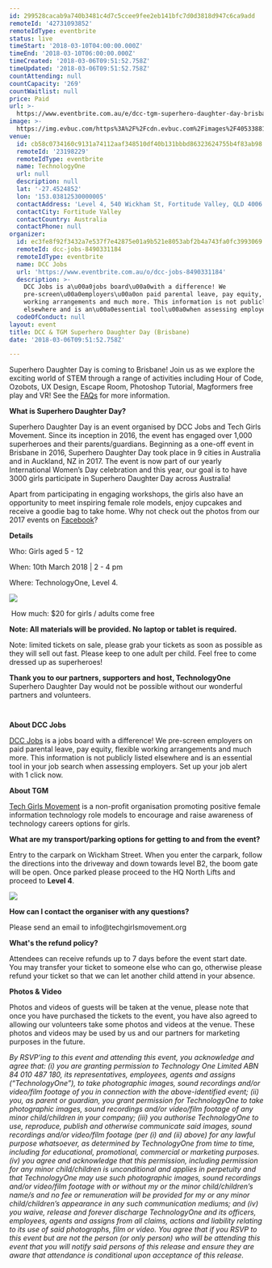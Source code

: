 ```yaml
---
id: 299528cacab9a740b3481c4d7c5ccee9fee2eb141bfc7d0d3818d947c6ca9add
remoteId: '42731093852'
remoteIdType: eventbrite
status: live
timeStart: '2018-03-10T04:00:00.000Z'
timeEnd: '2018-03-10T06:00:00.000Z'
timeCreated: '2018-03-06T09:51:52.758Z'
timeUpdated: '2018-03-06T09:51:52.758Z'
countAttending: null
countCapacity: '269'
countWaitlist: null
price: Paid
url: >-
  https://www.eventbrite.com.au/e/dcc-tgm-superhero-daughter-day-brisbane-tickets-42731093852?aff=ebapi
image: >-
  https://img.evbuc.com/https%3A%2F%2Fcdn.evbuc.com%2Fimages%2F40533881%2F240568454267%2F1%2Foriginal.jpg?s=a3fb125c36923837fd1a75ad63dd1b00
venue:
  id: cb58c0734160c9131a74112aaf348510df40b131bbbd86323624755b4f83ab98
  remoteId: '23198229'
  remoteIdType: eventbrite
  name: TechnologyOne
  url: null
  description: null
  lat: '-27.4524852'
  lon: '153.03812530000005'
  contactAddress: 'Level 4, 540 Wickham St, Fortitude Valley, QLD 4006'
  contactCity: Fortitude Valley
  contactCountry: Australia
  contactPhone: null
organizer:
  id: ec3fe8f92f3432a7e537f7e42875e01a9b521e8053abf2b4a743fa0fc3993069
  remoteId: dcc-jobs-8490331184
  remoteIdType: eventbrite
  name: DCC Jobs
  url: 'https://www.eventbrite.com.au/o/dcc-jobs-8490331184'
  description: >-
    DCC Jobs is a\u00a0jobs board\u00a0with a difference! We
    pre-screen\u00a0employers\u00a0on paid parental leave, pay equity, flexible
    working arrangements and much more. This information is not publicly listed
    elsewhere and is an\u00a0essential tool\u00a0when assessing employers.
  codeOfConduct: null
layout: event
title: DCC & TGM Superhero Daughter Day (Brisbane)
date: '2018-03-06T09:51:52.758Z'

---
```

<P>Superhero Daughter Day is coming to Brisbane! Join us as we explore the exciting world of STEM through a range of activities including Hour of Code, Ozobots, UX Design, Escape Room, Photoshop Tutorial, Magformers free play and VR! See the <A HREF="https://static1.squarespace.com/static/53040435e4b0c7c348ba3b1e/t/5a7c334e4192029bc4b032df/1518089047099/FAQ+Superhero+Daughter+Day+Parents+2018+%281%29.pdf" TARGET="_blank" REL="noreferrer noopener nofollow noopener noreferrer nofollow">FAQs</A> for more information.</P>
<P><SPAN><STRONG>What is Superhero Daughter Day?</STRONG></SPAN></P>
<P>Superhero Daughter Day is an event organised by DCC Jobs and Tech Girls Movement. Since its inception in 2016, the event has engaged over 1,000 superheroes and their parents/guardians. Beginning as a one-off event in Brisbane in 2016, Superhero Daughter Day took place in 9 cities in Australia and in Auckland, NZ in 2017. The event is now part of our yearly International Women’s Day celebration and this year, our goal is to have 3000 girls participate in Superhero Daughter Day across Australia!</P>
<P>Apart from participating in engaging workshops, the girls also have an opportunity to meet inspiring female role models, enjoy cupcakes and receive a goodie bag to take home. Why not check out the photos from our 2017 events on <A HREF="https://www.facebook.com/diversecitycareers/photos/?tab=albums" TARGET="_blank" REL="noreferrer noopener nofollow noopener noreferrer nofollow">Facebook</A>?</P>
<P><SPAN><STRONG>Details</STRONG></SPAN></P>
<P>Who: Girls aged 5 - 12</P>
<P>When: 10th March 2018 | 2 - 4 pm</P>
<P>Where: TechnologyOne, Level 4.</P>
<P><IMG SRC="https://cdn.evbuc.com/eventlogos/238896181/technologyonelogo.png"></P>
<P> How much: $20 for girls / adults come free<BR></P>
<P><STRONG>Note: All materials will be provided. No laptop or tablet is required.</STRONG></P>
<P>Note: limited tickets on sale, please grab your tickets as soon as possible as they will sell out fast. Please keep to one adult per child. Feel free to come dressed up as superheroes!</P>
<P><STRONG>Thank you to our partners, supporters and host, TechnologyOne</STRONG><BR>Superhero Daughter Day would not be possible without our wonderful partners and volunteers. <BR></P>
<P><A HREF="https://www.dccjobs.com/clients" TARGET="_blank" REL="noreferrer noopener nofollow noopener noreferrer nofollow"><IMG ALT="" SRC="https://cdn.evbuc.com/eventlogos/238896181/technologyonelogo.png"></IMG></A></P>
<P><A HREF="https://www.dccjobs.com/clients" TARGET="_blank" REL="noreferrer noopener nofollow noopener noreferrer nofollow"><IMG ALT="" SRC="https://cdn.evbuc.com/eventlogos/238896181/sydneysponsors.png"></IMG></A></P>
<P><STRONG>About DCC Jobs</STRONG></P>
<P><A HREF="https://www.dccjobs.com/" TARGET="_blank" REL="noreferrer noopener nofollow noopener noreferrer nofollow">DCC Jobs</A> is a jobs board with a difference! We pre-screen employers on paid parental leave, pay equity, flexible working arrangements and much more. This information is not publicly listed elsewhere and is an essential tool in your job search when assessing employers. Set up your job alert with 1 click now. <BR></P>
<P><STRONG>About TGM</STRONG></P>
<P><A HREF="http://www.techgirlsmovement.org/" TARGET="_blank" REL="noreferrer noopener nofollow noopener noreferrer nofollow">Tech Girls Movement</A> is a non-profit organisation promoting positive female information technology role models to encourage and raise awareness of technology careers options for girls.</P>
<P><STRONG>What are my transport/parking options for getting to and from the event?</STRONG></P>
<P>Entry to the carpark on Wickham Street. When you enter the carpark, follow the directions into the driveway and down towards level B2, the boom gate will be open. Once parked please proceed to the HQ North Lifts and proceed to <STRONG>Level 4</STRONG>.</P>
<P><IMG SRC="https://cdn.evbuc.com/eventlogos/238896181/screenshot20180219at11.45.27am.png"></P>
<P><STRONG>How can I contact the organiser with any questions?</STRONG></P>
<P>Please send an email to info@techgirlsmovement.org</P>
<P><STRONG>What's the refund policy?</STRONG></P>
<P>Attendees can receive refunds up to 7 days before the event start date.<BR>You may transfer your ticket to someone else who can go, otherwise please refund your ticket so that we can let another child attend in your absence.</P>
<P><STRONG>Photos &amp; Video</STRONG></P>
<P>Photos and videos of guests will be taken at the venue, please note that once you have purchased the tickets to the event, you have also agreed to allowing our volunteers take some photos and videos at the venue. These photos and videos may be used by us and our partners for marketing purposes in the future.</P>
<P><I><SPAN>By RSVP’ing to this event and attending this event, you acknowledge and agree that: (i) you are granting permission to Technology One Limited ABN 84 010 487 180, its representatives, employees, agents and assigns (“TechnologyOne”), to take photographic images, sound recordings and/or video/film footage of you in connection with the above-identified event; (ii) you, as parent or guardian, you grant permission for TechnologyOne to take photographic images, sound recordings and/or video/film footage of any minor child/children in your company; (iii) you authorise TechnologyOne to use, reproduce, publish and otherwise communicate said images, sound recordings and/or video/film footage (per (i) and (ii) above) for any lawful purpose whatsoever, as determined by TechnologyOne from time to time, including for educational, promotional, commercial or marketing purposes.  (iv) you agree and acknowledge that this permission, including permission for any minor child/children is unconditional and applies in perpetuity and that TechnologyOne may use such photographic images, sound recordings and/or video/film footage with or without my or the minor child/children’s name/s and no fee or remuneration will be provided for my or any minor child/children’s appearance in any such communication mediums; and (iv) you waive, release and forever discharge TechnologyOne and its officers, employees, agents and assigns from all claims, actions and liability relating to its use of said photographs, film or video. You agree that if you RSVP to this event but are not the person (or only person) who will be attending this event that you will notify said persons of this release and ensure they are aware that attendance is conditional upon acceptance of this release.</SPAN></I></P>
<P><I><SPAN><BR></SPAN></I></P>
